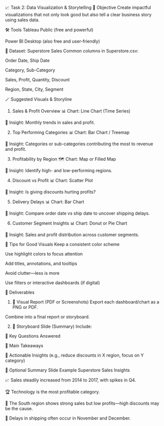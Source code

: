 📈 Task 2: Data Visualization & Storytelling
🎯 Objective
Create impactful visualizations that not only look good but also tell a clear business story using sales data.

🛠️ Tools
Tableau Public (free and powerful)

Power BI Desktop (also free and user-friendly)

📂 Dataset: Superstore Sales
Common columns in Superstore.csv:

Order Date, Ship Date

Category, Sub-Category

Sales, Profit, Quantity, Discount

Region, State, City, Segment

🪄 Suggested Visuals & Storyline
1. Sales & Profit Overview
📊 Chart: Line Chart (Time Series)

📌 Insight: Monthly trends in sales and profit.

2. Top Performing Categories
📊 Chart: Bar Chart / Treemap

📌 Insight: Categories or sub-categories contributing the most to revenue and profit.

3. Profitability by Region
🗺️ Chart: Map or Filled Map

📌 Insight: Identify high- and low-performing regions.

4. Discount vs Profit
📊 Chart: Scatter Plot

📌 Insight: Is giving discounts hurting profits?

5. Delivery Delays
📊 Chart: Bar Chart

📌 Insight: Compare order date vs ship date to uncover shipping delays.

6. Customer Segment Insights
📊 Chart: Donut or Pie Chart

📌 Insight: Sales and profit distribution across customer segments.

🎨 Tips for Good Visuals
Keep a consistent color scheme

Use highlight colors to focus attention

Add titles, annotations, and tooltips

Avoid clutter—less is more

Use filters or interactive dashboards (if digital)

🧾 Deliverables
1. 📁 Visual Report (PDF or Screenshots)
Export each dashboard/chart as a PNG or PDF.

Combine into a final report or storyboard.

2. 📖 Storyboard Slide (Summary)
Include:

🔹 Key Questions Answered

🔹 Main Takeaways

🔹 Actionable Insights (e.g., reduce discounts in X region, focus on Y category)

📝 Optional Summary Slide Example
Superstore Sales Insights

📈 Sales steadily increased from 2014 to 2017, with spikes in Q4.

🏆 Technology is the most profitable category.

🧭 The South region shows strong sales but low profits—high discounts may be the cause.

🚚 Delays in shipping often occur in November and December.

